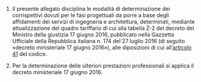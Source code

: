 1. Il presente allegato disciplina le modalità di determinazione dei corrispettivi dovuti per le fasi progettuali da porre a base degli affidamenti dei servizi di ingegneria e architettura, determinati, mediante attualizzazione del quadro tariffario di cui alla tabella Z-2 del decreto del Ministro della giustizia 17 giugno 2016, pubblicato nella Gazzetta Ufficiale della Repubblica italiana n. 174 del 27 luglio 2016 (di seguito «decreto ministeriale 17 giugno 2016»), alle diposizioni di cui all’[articolo 41](/index.html?article=articolo-41&version=2) del codice.

2. Per la determinazione delle ulteriori prestazioni professionali si applica il decreto ministeriale 17 giugno 2016.